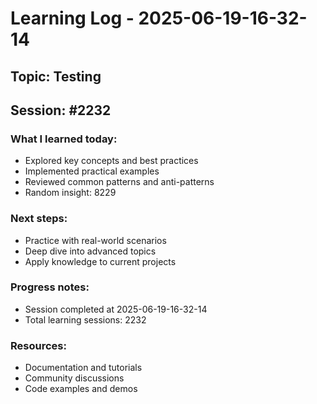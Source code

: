 # Learning Log - 2025-06-19-16-32-14

## Topic: Testing
## Session: #2232

### What I learned today:
- Explored key concepts and best practices
- Implemented practical examples  
- Reviewed common patterns and anti-patterns
- Random insight: 8229

### Next steps:
- Practice with real-world scenarios
- Deep dive into advanced topics
- Apply knowledge to current projects

### Progress notes:
- Session completed at 2025-06-19-16-32-14
- Total learning sessions: 2232

### Resources:
- Documentation and tutorials
- Community discussions
- Code examples and demos
